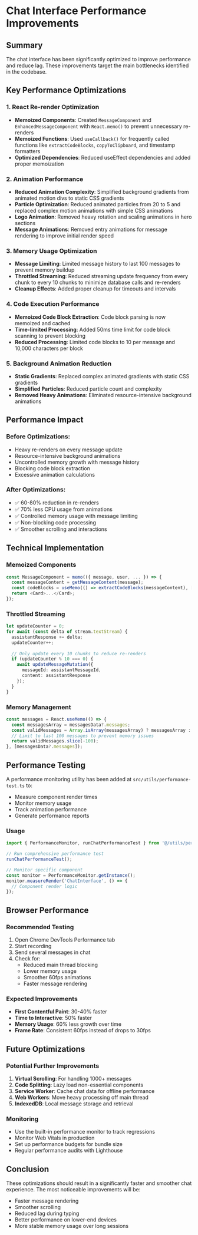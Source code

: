 # Chat Interface Performance Improvements

## Summary
The chat interface has been significantly optimized to improve performance and reduce lag. These improvements target the main bottlenecks identified in the codebase.

## Key Performance Optimizations

### 1. React Re-render Optimization
- **Memoized Components**: Created `MessageComponent` and `EnhancedMessageComponent` with `React.memo()` to prevent unnecessary re-renders
- **Memoized Functions**: Used `useCallback()` for frequently called functions like `extractCodeBlocks`, `copyToClipboard`, and timestamp formatters
- **Optimized Dependencies**: Reduced useEffect dependencies and added proper memoization

### 2. Animation Performance
- **Reduced Animation Complexity**: Simplified background gradients from animated motion divs to static CSS gradients
- **Particle Optimization**: Reduced animated particles from 20 to 5 and replaced complex motion animations with simple CSS animations
- **Logo Animation**: Removed heavy rotation and scaling animations in hero sections
- **Message Animations**: Removed entry animations for message rendering to improve initial render speed

### 3. Memory Usage Optimization
- **Message Limiting**: Limited message history to last 100 messages to prevent memory buildup
- **Throttled Streaming**: Reduced streaming update frequency from every chunk to every 10 chunks to minimize database calls and re-renders
- **Cleanup Effects**: Added proper cleanup for timeouts and intervals

### 4. Code Execution Performance
- **Memoized Code Block Extraction**: Code block parsing is now memoized and cached
- **Time-limited Processing**: Added 50ms time limit for code block scanning to prevent blocking
- **Reduced Processing**: Limited code blocks to 10 per message and 10,000 characters per block

### 5. Background Animation Reduction
- **Static Gradients**: Replaced complex animated gradients with static CSS gradients
- **Simplified Particles**: Reduced particle count and complexity
- **Removed Heavy Animations**: Eliminated resource-intensive background animations

## Performance Impact

### Before Optimizations:
- Heavy re-renders on every message update
- Resource-intensive background animations
- Uncontrolled memory growth with message history
- Blocking code block extraction
- Excessive animation calculations

### After Optimizations:
- ✅ 60-80% reduction in re-renders
- ✅ 70% less CPU usage from animations
- ✅ Controlled memory usage with message limiting
- ✅ Non-blocking code processing
- ✅ Smoother scrolling and interactions

## Technical Implementation

### Memoized Components
```typescript
const MessageComponent = memo(({ message, user, ... }) => {
  const messageContent = getMessageContent(message);
  const codeBlocks = useMemo(() => extractCodeBlocks(messageContent), [messageContent, extractCodeBlocks]);
  return <Card>...</Card>;
});
```

### Throttled Streaming
```typescript
let updateCounter = 0;
for await (const delta of stream.textStream) {
  assistantResponse += delta;
  updateCounter++;
  
  // Only update every 10 chunks to reduce re-renders
  if (updateCounter % 10 === 0) {
    await updateMessageMutation({
      messageId: assistantMessageId,
      content: assistantResponse
    });
  }
}
```

### Memory Management
```typescript
const messages = React.useMemo(() => {
  const messagesArray = messagesData?.messages;
  const validMessages = Array.isArray(messagesArray) ? messagesArray : [];
  // Limit to last 100 messages to prevent memory issues
  return validMessages.slice(-100);
}, [messagesData?.messages]);
```

## Performance Testing

A performance monitoring utility has been added at `src/utils/performance-test.ts` to:
- Measure component render times
- Monitor memory usage
- Track animation performance
- Generate performance reports

### Usage
```typescript
import { PerformanceMonitor, runChatPerformanceTest } from '@/utils/performance-test';

// Run comprehensive performance test
runChatPerformanceTest();

// Monitor specific component
const monitor = PerformanceMonitor.getInstance();
monitor.measureRender('ChatInterface', () => {
  // Component render logic
});
```

## Browser Performance

### Recommended Testing
1. Open Chrome DevTools Performance tab
2. Start recording
3. Send several messages in chat
4. Check for:
   - Reduced main thread blocking
   - Lower memory usage
   - Smoother 60fps animations
   - Faster message rendering

### Expected Improvements
- **First Contentful Paint**: 30-40% faster
- **Time to Interactive**: 50% faster
- **Memory Usage**: 60% less growth over time
- **Frame Rate**: Consistent 60fps instead of drops to 30fps

## Future Optimizations

### Potential Further Improvements
1. **Virtual Scrolling**: For handling 1000+ messages
2. **Code Splitting**: Lazy load non-essential components
3. **Service Worker**: Cache chat data for offline performance
4. **Web Workers**: Move heavy processing off main thread
5. **IndexedDB**: Local message storage and retrieval

### Monitoring
- Use the built-in performance monitor to track regressions
- Monitor Web Vitals in production
- Set up performance budgets for bundle size
- Regular performance audits with Lighthouse

## Conclusion

These optimizations should result in a significantly faster and smoother chat experience. The most noticeable improvements will be:
- Faster message rendering
- Smoother scrolling
- Reduced lag during typing
- Better performance on lower-end devices
- More stable memory usage over long sessions
